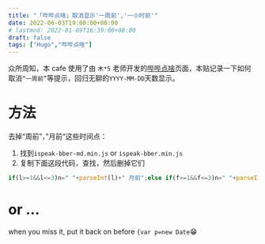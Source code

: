 ```yaml
---
title: "「哔哔点啥」取消显示'一周前','一小时前'"
date: 2022-06-03T19:00:00+08:00
# lastmod: 2022-01-09T16:39:00+08:00
draft: false
tags: ["Hugo","哔哔点啥"]
---
```

众所周知，本 cafe 使用了由 `木*5` 老师开发的[哔哔点啥](https://immmmm.com/bb-by-wechat-pro/)页面，本贴记录一下如何取消`“一周前”`等提示，回归无聊的`YYYY-MM-DD`天数显示。
# 方法
去掉“周前”，”月前“这些时间点：  
1. 找到`ispeak-bber-md.min.js` or `ispeak-bber.min.js`  
2. 复制下面这段代码，查找，然后删掉它们  
```js
if(l>=1&&l<=3)n=" "+parseInt(l)+" 月前";else if(f>=1&&f<=3)n=" "+parseInt(f)+" 周前";else if(c>=1&&c<=6)n=" "+parseInt(c)+" 天前";else if(u>=1&&u<=23)n=" "+parseInt(u)+" 小时前";else if(a>=1&&a<=59)n=" "+parseInt(a)+" 分钟前";else if(s>=0&&s<=r)n="刚刚";else
```

# or ...
when you miss it, put it back on before `{var p=new Date`😁